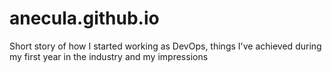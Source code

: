 # anecula.github.io
Short story of how I started working as DevOps, things I've achieved during my first year in the industry and my impressions
